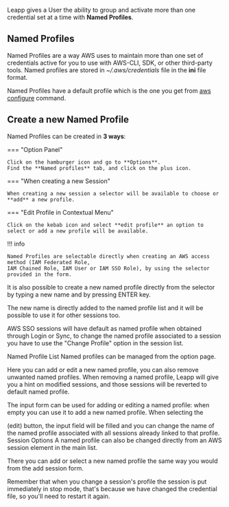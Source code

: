 Leapp gives a User the ability to group and activate more than one credential set at a time with **Named Profiles**.

## Named Profiles

Named Profiles are a way AWS uses to maintain more than one set of credentials active for you to use with AWS-CLI, SDK, or other third-party tools. Named profiles are stored in *~/.aws/credentials* file in the **ini** file format.

Named Profiles have a default profile which is the one you get from [aws configure](https://docs.aws.amazon.com/cli/latest/reference/configure/) command.

## Create a new Named Profile

Named Profiles can be created in **3 ways**:

=== "Option Panel"

    Click on the hamburger icon and go to **Options**. 
    Find the **Named profiles** tab, and click on the plus icon.

=== "When creating a new Session"

    When creating a new session a selector will be available to choose or **add** a new profile.

=== "Edit Profile in Contextual Menu"

    Click on the kebab icon and select **edit profile** an option to select or add a new profile will be available.


!!! info

    Named Profiles are selectable directly when creating an AWS access method (IAM Federated Role, 
    IAM Chained Role, IAM User or IAM SSO Role), by using the selector provided in the form.

It is also possible to create a new named profile directly from the selector by typing a new name and by pressing ENTER key.


The new name is directly added to the named profile list and it will be possible to use it for other sessions too.

AWS SSO sessions will have default as named profile when obtained through Login or Sync, to change the named profile associated to a session you have to use the "Change Profile" option in the session list.

Named Profile List
Named profiles can be managed from the option page.


Here you can add or edit a new named profile, you can also remove unwanted named profiles. When removing a named profile, Leapp will give you a hint on modified sessions, and those sessions will be reverted to default named profile.

The input form can be used for adding or editing a named profile: when empty you can use it to add a new named profile. When selecting the


(edit) button, the input field will be filled and you can change the name of the named profile associated with all sessions already linked to that profile.
Session Options
A named profile can also be changed directly from an AWS session element in the main list.


There you can add or select a new named profile the same way you would from the add session form.

Remember that when you change a session's profile the session is put immediately in stop mode, that's because we have changed the credential file, so you'll need to restart it again.
